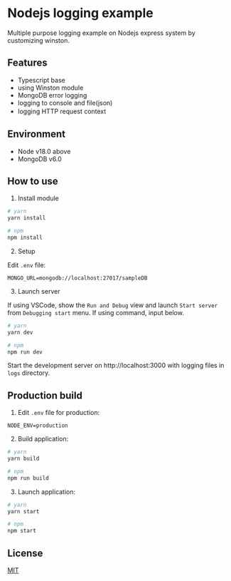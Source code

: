 # Nodejs logging example

Multiple purpose logging example on Nodejs express system by customizing winston.

## Features

- Typescript base
- using Winston module
- MongoDB error logging
- logging to console and file(json)
- logging HTTP request context
　
## Environment

- Node v18.0 above
- MongoDB v6.0

## How to use

1. Install module

```bash
# yarn
yarn install

# npm
npm install
```

2. Setup

Edit `.env` file:

```
MONGO_URL=mongodb://localhost:27017/sampleDB
```

3. Launch server

If using VSCode, show the `Run and Debug` view and launch `Start server` from `Debugging start` menu.
If using command, input below.

```bash
# yarn
yarn dev

# npm
npm run dev
```

Start the development server on http://localhost:3000
with logging files in `logs` directory.

## Production build

1. Edit `.env` file for production:

```
NODE_ENV=production
```

2. Build application:

```bash
# yarn
yarn build

# npm
npm run build
```

3. Launch application:

```bash
# yarn
yarn start

# npm
npm start
```

## License

[MIT](./LICENSE)
